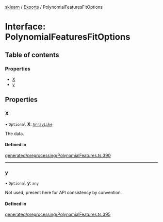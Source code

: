 [sklearn](../readme.md) / [Exports](../modules.md) / PolynomialFeaturesFitOptions

# Interface: PolynomialFeaturesFitOptions

## Table of contents

### Properties

- [X](PolynomialFeaturesFitOptions.md#x)
- [y](PolynomialFeaturesFitOptions.md#y)

## Properties

### X

• `Optional` **X**: [`ArrayLike`](../modules.md#arraylike)

The data.

#### Defined in

[generated/preprocessing/PolynomialFeatures.ts:390](https://github.com/transitive-bullshit/scikit-learn-ts/blob/367336a/packages/sklearn/src/generated/preprocessing/PolynomialFeatures.ts#L390)

___

### y

• `Optional` **y**: `any`

Not used, present here for API consistency by convention.

#### Defined in

[generated/preprocessing/PolynomialFeatures.ts:395](https://github.com/transitive-bullshit/scikit-learn-ts/blob/367336a/packages/sklearn/src/generated/preprocessing/PolynomialFeatures.ts#L395)

